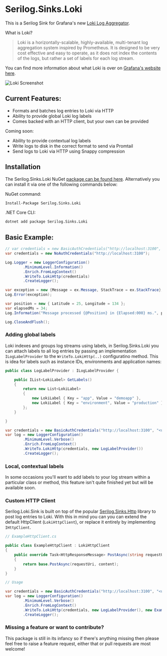 # Serilog.Sinks.Loki

This is a Serilog Sink for Grafana's new [Loki Log Aggregator](https://grafana.com/loki).

What is Loki?

> Loki is a horizontally-scalable, highly-available, multi-tenant log aggregation system inspired by Prometheus. It is designed to be very cost effective and easy to operate, as it does not index the contents of the logs, but rather a set of labels for each log stream.

You can find more information about what Loki is over on [Grafana's website here](https://grafana.com/loki).

![Loki Screenshot](https://raw.githubusercontent.com/JosephWoodward/Serilog-Sinks-Loki/master/assets/screenshot2.png)

## Current Features:

- Formats and batches log entries to Loki via HTTP
- Ability to provide global Loki log labels
- Comes backed with an HTTP client, but your own can be provided

Coming soon:

- Ability to provide contextual log labels
- Write logs to disk in the correct format to send via Promtail
- Send logs to Loki via HTTP using Snappy compression

## Installation

The Serilog.Sinks.Loki NuGet [package can be found here](https://www.nuget.org/packages/Serilog.Sinks.Loki/). Alternatively you can install it via one of the following commands below:

NuGet command:
```bash
Install-Package Serilog.Sinks.Loki
```
.NET Core CLI:
```bash
dotnet add package Serilog.Sinks.Loki
```

## Basic Example:

```csharp
// var credentials = new BasicAuthCredentials("http://localhost:3100", "<username>", "<password>");
var credentials = new NoAuthCredentials("http://localhost:3100");

Log.Logger = new LoggerConfiguration()
        .MinimumLevel.Information()
        .Enrich.FromLogContext()
        .WriteTo.LokiHttp(credentials)
        .CreateLogger();

var exception = new {Message = ex.Message, StackTrace = ex.StackTrace};
Log.Error(exception);

var position = new { Latitude = 25, Longitude = 134 };
var elapsedMs = 34;
Log.Information("Message processed {@Position} in {Elapsed:000} ms.", position, elapsedMs);

Log.CloseAndFlush();
```

### Adding global labels

Loki indexes and groups log streams using labels, in Serilog.Sinks.Loki you can attach labels to all log entries by passing an implementation `ILogLabelProvider` to the `WriteTo.LokiHttp(..)` configuratino method. This is idea for labels such as instance IDs, environments and application names:

```csharp
public class LogLabelProvider : ILogLabelProvider {

    public IList<LokiLabel> GetLabels()
    {
        return new List<LokiLabel>
        {
            new LokiLabel { Key = "app", Value = "demoapp" },
            new LokiLabel { Key = "environment", Value = "production" }
        };
    }

}
```
```csharp
var credentials = new BasicAuthCredentials("http://localhost:3100", "<username>", "<password>");
var log = new LoggerConfiguration()
        .MinimumLevel.Verbose()
        .Enrich.FromLogContext()
        .WriteTo.LokiHttp(credentials, new LogLabelProvider())
        .CreateLogger();
```

### Local, contextual labels

In some occasions you'll want to add labels to your log stream within a particular class or method, this feature isn't quite finished yet but will be available soon.

### Custom HTTP Client

Serilog.Loki.Sink is built on top of the popular [Serilog.Sinks.Http](https://github.com/FantasticFiasco/serilog-sinks-http) library to post log entries to Loki. With this in mind you can you can extend the default HttpClient (`LokiHttpClient`), or replace it entirely by implementing `IHttpClient`.

```csharp
// ExampleHttpClient.cs

public class ExampleHttpClient : LokiHttpClient
{
    public override Task<HttpResponseMessage> PostAsync(string requestUri, HttpContent content)
    {
        return base.PostAsync(requestUri, content);
    }
}
```
```csharp
// Usage

var credentials = new BasicAuthCredentials("http://localhost:3100", "<username>", "<password>");
var log = new LoggerConfiguration()
        .MinimumLevel.Verbose()
        .Enrich.FromLogContext()
        .WriteTo.LokiHttp(credentials, new LogLabelProvider(), new ExampleHttpClient())
        .CreateLogger();
```

### Missing a feature or want to contribute?
This package is still in its infancy so if there's anything missing then please feel free to raise a feature request, either that or pull requests are most welcome!
